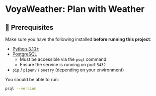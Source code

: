# VoyaWeather: Plan with Weather

## 🔧 Prerequisites

Make sure you have the following installed **before running this project**:

- [Python 3.10+](https://www.python.org/downloads/)
- [PostgreSQL](https://www.postgresql.org/download/)
  - Must be accessible via the `psql` command
  - Ensure the service is running on port `5432`
- `pip` / `pipenv` / `poetry` (depending on your environment)

You should be able to run:

```bash
psql --version
```